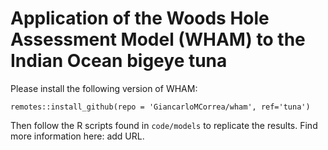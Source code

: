 # Application of the Woods Hole Assessment Model (WHAM) to the Indian Ocean bigeye tuna

Please install the following version of WHAM:

```{r}
remotes::install_github(repo = 'GiancarloMCorrea/wham', ref='tuna')
```

Then follow the R scripts found in `code/models` to replicate the results. Find more information here: add URL.